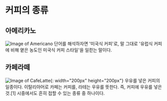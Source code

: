 커피의 종류
===========

## 아메리카노

![Image of Americano](http://image.istarbucks.co.kr/upload/store/skuimg/2015/08/[110563]_20150813222100205.jpg)
단어를 해석하자면 '미국식 커피'로, 말 그대로 '유럽식 커피에 비해 옅은 농도인 미국식 커피 스타일'을 일컫는 말이다.

## 카페라떼
![Image of CafeLatte](http://cfile1.uf.tistory.com/image/025227375087926D1D88A2){: width="200px" height="200px"}
우유를 넣은 커피의 일종이다. 이탈리아어로 카페는 커피를, 라테는 우유를 뜻한다. 즉, 커피에 우유를 넣은 것.[1] 시중에서도 흔히 접할 수 있는 종류 중 하나이다.
